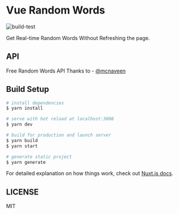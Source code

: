 # Vue Random Words

![build-test](https://github.com/mskian/vue-random-words/workflows/build-test/badge.svg)  

Get Real-time Random Words Without Refreshing the page.

## API

Free Random Words API Thanks to - [@mcnaveen](https://github.com/mcnaveen/Random-Words-API)

## Build Setup

```bash
# install dependencies
$ yarn install

# serve with hot reload at localhost:3000
$ yarn dev

# build for production and launch server
$ yarn build
$ yarn start

# generate static project
$ yarn generate
```

For detailed explanation on how things work, check out [Nuxt.js docs](https://nuxtjs.org).

## LICENSE

MIT
